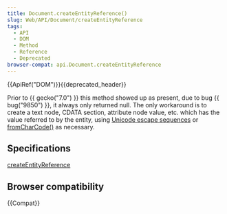 ```yaml
---
title: Document.createEntityReference()
slug: Web/API/Document/createEntityReference
tags:
  - API
  - DOM
  - Method
  - Reference
  - Deprecated
browser-compat: api.Document.createEntityReference
---
```

{{ApiRef("DOM")}}{{deprecated_header}}

Prior to {{ gecko("7.0") }} this method showed up as present, due to bug {{ bug("9850") }}, it always only returned null. The only workaround is to create a text node, CDATA section, attribute node value, etc. which has the value referred to by the entity, using [Unicode escape sequences](/en-US/docs/Web/JavaScript/Guide/Grammar_and_types#unicode_escape_sequences) or [fromCharCode()](/en-US/docs/Web/JavaScript/Reference/Global_Objects/String/fromCharCode) as necessary.

## Specifications

[createEntityReference](https://www.w3.org/TR/DOM-Level-3-Core/core.html#ID-392B75AE)

## Browser compatibility

{{Compat}}
